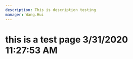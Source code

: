 ```yaml
---
description: This is description testing
manager: Wang.Hui
---
```

# this is a test page 3/31/2020 11:27:53 AM